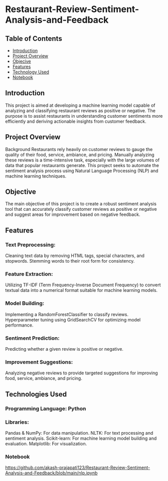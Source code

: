 # Restaurant-Review-Sentiment-Analysis-and-Feedback
## Table of Contents
- [Introduction](#introduction)
- [Project Overview](#project-overview)
- [Objecive](#objective)
- [Features](#features)
- [Technology Used](#technologies-used)
- [Notebook](#notebook)
## Introduction
This project is aimed at developing a machine learning model capable of analyzing and classifying restaurant reviews as positive or negative. The purpose is to assist restaurants in understanding customer sentiments more efficiently and deriving actionable insights from customer feedback.

## Project Overview
Background
Restaurants rely heavily on customer reviews to gauge the quality of their food, service, ambiance, and pricing. Manually analyzing these reviews is a time-intensive task, especially with the large volumes of data that popular restaurants generate. This project seeks to automate the sentiment analysis process using Natural Language Processing (NLP) and machine learning techniques.

## Objective
The main objective of this project is to create a robust sentiment analysis tool that can accurately classify customer reviews as positive or negative and suggest areas for improvement based on negative feedback.

## Features
### Text Preprocessing:
Cleaning text data by removing HTML tags, special characters, and stopwords.
Stemming words to their root form for consistency.
### Feature Extraction:
Utilizing TF-IDF (Term Frequency-Inverse Document Frequency) to convert textual data into a numerical format suitable for machine learning models.
### Model Building:
Implementing a RandomForestClassifier to classify reviews.
Hyperparameter tuning using GridSearchCV for optimizing model performance.
### Sentiment Prediction:
Predicting whether a given review is positive or negative.
### Improvement Suggestions:
Analyzing negative reviews to provide targeted suggestions for improving food, service, ambiance, and pricing.
## Technologies Used
### Programming Language: Python
### Libraries:
Pandas & NumPy: For data manipulation.
NLTK: For text processing and sentiment analysis.
Scikit-learn: For machine learning model building and evaluation.
Matplotlib: For visualization.
### Notebook
https://github.com/akash-prajapati123/Restaurant-Review-Sentiment-Analysis-and-Feedback/blob/main/nlp.ipynb
